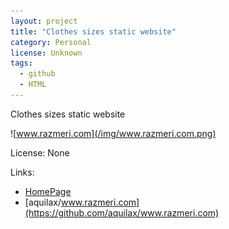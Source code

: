 ```yaml
---
layout: project
title: "Clothes sizes static website"
category: Personal
license: Unknown
tags:
  - github
  - HTML
---
```


Clothes sizes static website

![www.razmeri.com](/img/www.razmeri.com.png)

License: None

Links:

* [HomePage](http://www.razmeri.com)
* [aquilax/www.razmeri.com](https://github.com/aquilax/www.razmeri.com)
